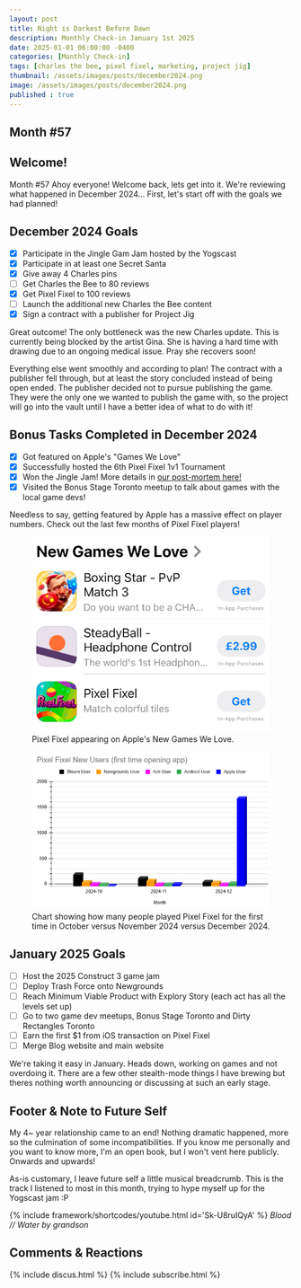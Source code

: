 ```yaml
---
layout: post
title: Night is Darkest Before Dawn
description: Monthly Check-in January 1st 2025
date: 2025-01-01 06:00:00 -0400
categories: [Monthly Check-in]
tags: [charles the bee, pixel fixel, marketing, project jig]
thumbnail: /assets/images/posts/december2024.png
image: /assets/images/posts/december2024.png
published : true
---
```

## Month #57
## Welcome!
Month #57
Ahoy everyone! Welcome back, lets get into it. We're reviewing what happened in December 2024... First, let's start off with the goals we had planned!

## December 2024 Goals 
  - [x] Participate in the Jingle Gam Jam hosted by the Yogscast
  - [x] Participate in at least one Secret Santa
  - [x] Give away 4 Charles pins
  - [ ] Get Charles the Bee to 80 reviews
  - [x] Get Pixel Fixel to 100 reviews
  - [ ] Launch the additional new Charles the Bee content
  - [x] Sign a contract with a publisher for Project Jig

Great outcome! The only bottleneck was the new Charles update. This is currently being blocked by the artist Gina. She is having a hard time with drawing due to an ongoing medical issue. Pray she recovers soon!

Everything else went smoothly and according to plan! The contract with a publisher fell through, but at least the story concluded instead of being open ended. The publisher decided not to pursue publishing the game. They were the only one we wanted to publish the game with, so the project will go into the vault until I have a better idea of what to do with it!


## Bonus Tasks Completed in December 2024
  - [x] Got featured on Apple's "Games We Love"
  - [x] Successfully hosted the 6th Pixel Fixel 1v1 Tournament
  - [x] Won the Jingle Jam! More details in [our post-mortem here!](https://blog.bluepinstudio.com/posts/Trash-Force-Post-Mortem/)
  - [x] Visited the Bonus Stage Toronto meetup to talk about games with the local game devs!

Needless to say, getting featured by Apple has a massive effect on player numbers. Check out the last few months of Pixel Fixel players! 

<figure>
  <img src="/assets/images/posts/GamesWeLove.png" alt="Image description">
  <figcaption>Pixel Fixel appearing on Apple's New Games We Love.</figcaption>
</figure>


<figure>
  <img src="/assets/images/posts/pixelstats2.png" alt="Image description">
  <figcaption>Chart showing how many people played Pixel Fixel for the first time in October versus November 2024 versus December 2024.</figcaption>
</figure>


## January 2025 Goals 
  - [ ] Host the 2025 Construct 3 game jam
  - [ ] Deploy Trash Force onto Newgrounds
  - [ ] Reach Minimum Viable Product with Explory Story (each act has all the levels set up)
  - [ ] Go to two game dev meetups, Bonus Stage Toronto and Dirty Rectangles Toronto
  - [ ] Earn the first $1 from iOS transaction on Pixel Fixel
  - [ ] Merge Blog website and main website

We're taking it easy in January. Heads down, working on games and not overdoing it. There are a few other stealth-mode things I have brewing but theres nothing worth announcing or discussing at such an early stage. 
 

## Footer & Note to Future Self
My 4~ year relationship came to an end! Nothing dramatic happened, more so the culmination of some incompatibilities. If you know me personally and you want to know more, I'm an open book, but I won't vent here publicly. Onwards and upwards!

As-is customary, I leave future self a little musical breadcrumb. This is the track I listened to most in this month, trying to hype myself up for the Yogscast jam :P

{% include framework/shortcodes/youtube.html id='Sk-U8ruIQyA' %}
_Blood // Water by grandson_

## Comments & Reactions

{% include discus.html %}
{% include subscribe.html %}